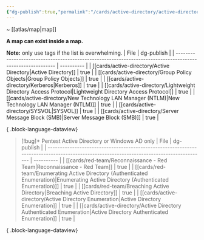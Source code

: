 ```yaml
---
{"dg-publish":true,"permalink":"/cards/active-directory/active-directory/","tags":["map"]}
---
```


~ [[atlas/map\|map]]

**A map can exist inside a map.**

**Note:** only use tags if the list is overwhelming.
| File                                                                                                       | dg-publish |
| ---------------------------------------------------------------------------------------------------------- | ---------- |
| [[cards/active-directory/Active Directory\|Active Directory]]                                           | true       |
| [[cards/active-directory/Group Policy Objects\|Group Policy Objects]]                                   | true       |
| [[cards/active-directory/Kerberos\|Kerberos]]                                                           | true       |
| [[cards/active-directory/Lightweight Directory Access Protocol\|Lightweight Directory Access Protocol]] | true       |
| [[cards/active-directory/New Technology LAN Manager (NTLM)\|New Technology LAN Manager (NTLM)]]         | true       |
| [[cards/active-directory/SYSVOL\|SYSVOL]]                                                               | true       |
| [[cards/active-directory/Server Message Block (SMB)\|Server Message Block (SMB)]]                       | true       |

{ .block-language-dataview}

> [!bug]+ Pentest Active Directory or Windows AD only
>  | File                                                                                                                                     | dg-publish |
> | ---------------------------------------------------------------------------------------------------------------------------------------- | ---------- |
> | [[cards/red-team/Reconnaissance - Red Team\|Reconnaissance - Red Team]]                                                               | true       |
> | [[cards/red-team/Enumerating Active Directory (Authenticated Enumeration)\|Enumerating Active Directory (Authenticated Enumeration)]] | true       |
> | [[cards/red-team/Breaching Active Directory\|Breaching Active Directory]]                                                             | true       |
> | [[cards/active-directory/Active Directory Enumeration\|Active Directory Enumeration]]                                                 | true       |
> | [[cards/active-directory/Active Directory Authenticated Enumeration\|Active Directory Authenticated Enumeration]]                     | true       |
> 
{ .block-language-dataview}

